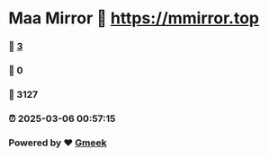 # Maa Mirror :link: https://mmirror.top 
### :page_facing_up: [3](https://mmirror.top/tag.html) 
### :speech_balloon: 0 
### :hibiscus: 3127 
### :alarm_clock: 2025-03-06 00:57:15 
### Powered by :heart: [Gmeek](https://github.com/Meekdai/Gmeek)
